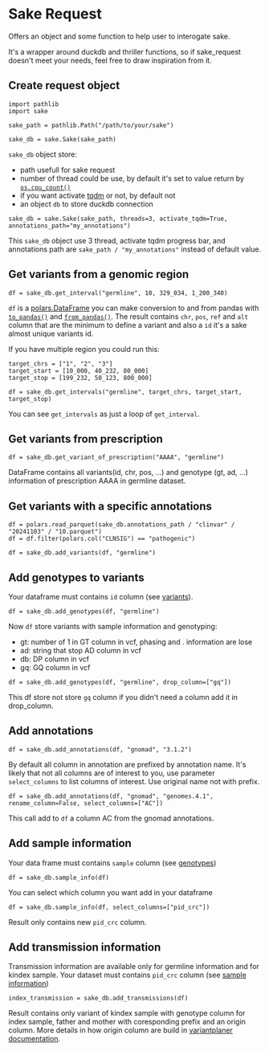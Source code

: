 # Sake Request

Offers an object and some function to help user to interogate sake.

It's a wrapper around duckdb and thriller functions, so if sake_request doesn't meet your needs, feel free to draw inspiration from it.

## Create request object

```
import pathlib
import sake

sake_path = pathlib.Path("/path/to/your/sake")

sake_db = sake.Sake(sake_path)
```

`sake_db` object store:
- path usefull for sake request
- number of thread could be use, by default it's set to value return by [`os.cpu_count()`](https://docs.python.org/3/library/os.html#os.cpu_count)
- if you want activate [tqdm](https://tqdm.github.io/) or not, by default not
- an object `db` to store duckdb connection

```
sake_db = sake.Sake(sake_path, threads=3, activate_tqdm=True, annotations_path="my_annotations")
```

This `sake_db` object use 3 thread, activate tqdm progress bar, and annotations path are `sake_path / "my_annotations"` instead of default value.

## Get variants from a genomic region

```
df = sake_db.get_interval("germline", 10, 329_034, 1_200_340)
```

`df` is a [polars.DataFrame](https://docs.pola.rs/api/python/stable/reference/dataframe/index.html) you can make conversion to and from pandas with [`to_pandas()`](https://docs.pola.rs/api/python/stable/reference/dataframe/api/polars.DataFrame.to_pandas.html#polars.DataFrame.to_pandas) and [`from_pandas()`](https://docs.pola.rs/api/python/stable/reference/api/polars.from_pandas.html). The result contains `chr`, `pos`, `ref` and `alt` column that are the minimum to define a variant and also a `id` it's a sake almost unique variants id.

If you have multiple region you could run this:
```
target_chrs = ["1", "2", "3"]
target_start = [10_000, 40_232, 80_000]
target_stop = [199_232, 50_123, 800_000]

df = sake_db.get_intervals("germline", target_chrs, target_start, target_stop)
```

You can see `get_intervals` as just a loop of `get_interval`.

## Get variants from prescription

```
df = sake_db.get_variant_of_prescription("AAAA", "germline")
```

DataFrame contains all variants(id, chr, pos, …) and genotype (gt, ad, …) information of prescription AAAA in germline dataset.

## Get variants with a specific annotations

```
df = polars.read_parquet(sake_db.annotations_path / "clinvar" / "20241103" / "10.parquet")
df = df.filter(polars.col("CLNSIG") == "pathogenic")

df = sake_db.add_variants(df, "germline")
```

## Add genotypes to variants

Your dataframe must contains `id` column (see [variants](#get-variants-from-a-genomic-region)).

```
df = sake_db.add_genotypes(df, "germline")
```

Now `df` store variants with sample information and genotyping:
- gt: number of 1 in GT column in vcf, phasing and . information are lose
- ad: string that stop AD column in vcf
- db: DP column in vcf
- gq: GQ column in vcf

```
df = sake_db.add_genotypes(df, "germline", drop_column=["gq"])
```

This df store not store `gq` column if you didn't need a column add it in drop_column.

## Add annotations

```
df = sake_db.add_annotations(df, "gnomad", "3.1.2")
```

By default all column in annotation are prefixed by annotation name. It's likely that not all columns are of interest to you, use parameter `select_columns` to list columns of interest. Use original name not with prefix.

```
df = sake_db.add_annotations(df, "gnomad", "genomes.4.1", rename_column=False, select_columns=["AC"])
```

This call add to `df` a column AC from the gnomad annotations.

## Add sample information

Your data frame must contains `sample` column (see [genotypes](#add-genotypes-to-variants))

```
df = sake_db.sample_info(df)
```

You can select which column you want add in your dataframe

```
df = sake_db.sample_info(df, select_columns=["pid_crc"])
```

Result only contains new `pid_crc` column.

## Add transmission information

Transmission information are available only for germline information and for kindex sample. Your dataset must contains `pid_crc` column (see [sample information](#add-sample-information))

```
index_transmission = sake_db.add_transmissions(df)
```

Result contains only variant of kindex sample with genotype column for index sample, father and mother with coresponding prefix and an origin column. More details in how origin column are build in [variantplaner documentation](https://natir.github.io/variantplaner/usage/#compute-transmission-mode).
